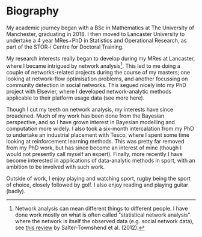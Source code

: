 # Biography

My academic journey began with a BSc in Mathematics at The University of Manchester, graduating in 2018. I then moved to Lancaster University to undertake a 4 year MRes+PhD in Statistics and Operational Research, as part of the STOR-i Centre for Doctoral Training. 

My research interests really began to develop during my MRes at Lancaster, where I became intrigued by network analysis[^1]. This led to me doing a couple of networks-related projects during the course of my masters; one looking at network-flow optimisation problems, and another focussing on community detection in social networks. This segued nicely into my PhD project with Elsevier, where I developed network-analytic methods applicable to their platform usage data (see more here).

Though I cut my teeth on network analysis, my interests have since broadened. Much of my work has been done from the Bayesian perspective, and so I have grown interest in Bayesian modelling and computation more widely. I also took a six-month intercalation from my PhD to undertake an industrial placement with Tesco, where I spent some time looking at reinforcement learning methods. This was pretty far removed from my PhD work, but has since become an interest of mine (though I would not presently call myself an expert). Finally, more recently I have become interested in applications of data-analytic methods in sport, with an ambition to be involved with such work.  

Outside of work, I enjoy playing and watching sport, rugby being the sport of choice, closely followed by golf. I also enjoy reading and playing guitar (badly).

[^1]: Network analysis can mean different things to different people. I have done work mostly on what is often called "statistical network analysis" where the network is itself the observed data (e.g. social network data), see [this review](https://researchrepository.ucd.ie/entities/publication/a05ccec2-4707-459c-b86d-ce2683617493/details) by Salter-Townshend et al. (2012). 